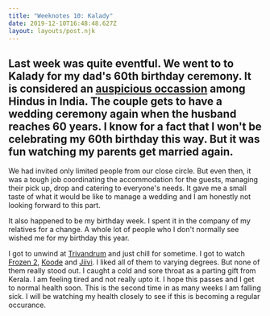 ```yaml
---
title: "Weeknotes 10: Kalady"
date: 2019-12-10T16:48:48.627Z
layout: layouts/post.njk
---
```

Last week was quite eventful. We went to to Kalady for my dad's 60th birthday ceremony. It is considered an [auspicious occassion](https://en.wikipedia.org/wiki/Shashti_Poorthi) among Hindus in India. The couple gets to have a wedding ceremony again when the husband reaches 60 years. I know for a fact that I won't be celebrating my 60th birthday this way. But it was fun watching my parents get married again.
---

We had invited only limited people from our close circle. But even then, it was a tough job coordinating the accommodation for the guests, managing their pick up, drop and catering to everyone's needs. It gave me a small taste of what it would be like to manage a wedding and I am honestly not looking forward to this part.

It also happened to be my birthday week. I spent it in the company of my relatives for a change. A whole lot of people who I don't normally see wished me for my birthday this year.

I got to unwind at [Trivandrum](https://en.wikipedia.org/wiki/Thiruvananthapuram) and just chill for sometime. I got to watch [Frozen 2](https://en.wikipedia.org/wiki/Frozen_II), [Koode](https://en.wikipedia.org/wiki/Koode) and [Jiivi](https://en.wikipedia.org/wiki/Jiivi). I liked all of them to varying degrees. But none of them really stood out. I caught a cold and sore throat as a parting gift from Kerala. I am feeling tired and not really upto it. I hope this passes and I get to normal health soon. This is the second time in as many weeks I am falling sick. I will be watching my health closely to see if this is becoming a regular occurance.